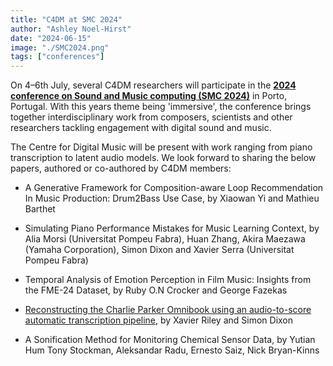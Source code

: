```yaml
---
title: "C4DM at SMC 2024"
author: "Ashley Noel-Hirst"
date: "2024-06-15"
image: "./SMC2024.png"
tags: ["conferences"]
---
```


On 4–6th July, several C4DM researchers will participate in the <b>[2024 conference on Sound and Music computing (SMC 2024)](https://smcnetwork.org/smc2024/#programme)</b> in Porto, Portugal. With this years theme being 'immersive', the conference brings together interdisciplinary work from composers, scientists and other researchers tackling engagement with digital sound and music.

The Centre for Digital Music will be present with work ranging from piano transcription to latent audio models. We look forward to sharing the below papers, authored or co-authored by C4DM members:

* A Generative Framework for Composition-aware Loop Recommendation In Music Production: Drum2Bass Use Case, by Xiaowan Yi and Mathieu Barthet

* Simulating Piano Performance Mistakes for Music Learning Context, by Alia Morsi (Universitat Pompeu Fabra), Huan Zhang, Akira Maezawa (Yamaha Corporation), Simon Dixon and Xavier Serra (Universitat Pompeu Fabra)

* Temporal Analysis of Emotion Perception in Film Music: Insights from the FME-24 Dataset, by Ruby O.N Crocker and George Fazekas

* [Reconstructing the Charlie Parker Omnibook using an audio-to-score automatic transcription pipeline](https://qmro.qmul.ac.uk/xmlui/handle/123456789/97438#), by Xavier Riley and Simon Dixon

* A Sonification Method for Monitoring Chemical Sensor Data, by Yutian Hum Tony Stockman, Aleksandar Radu, Ernesto Saiz, Nick Bryan-Kinns
